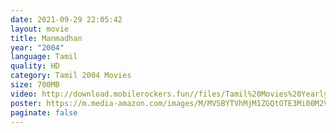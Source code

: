 ```yaml
---
date: 2021-09-29 22:05:42
layout: movie
title: Manmadhan
year: "2004"
language: Tamil
quality: HD
category: Tamil 2004 Movies
size: 700MB
video: http://download.mobilerockers.fun//files/Tamil%20Movies%20Yearly%20Collections/Tamil%202004%20Collections/Manmadhan%20(2004)/Manmadhan%20(2004)%20Full%20Movies/Manmadhan%20(2004)%20DVDRip/Manmadhan%20(2004)%20DVDRip%20Single%20Part.mp4
poster: https://m.media-amazon.com/images/M/MV5BYTVhMjM1ZGQtOTE3Mi00M2VjLTgxMWItMjcyYjI1ZmNkZDRmXkEyXkFqcGdeQXVyMTM1NDM4OTY3._V1_QL75_UY281_CR3,0,190,281_.jpg
paginate: false
---
```

